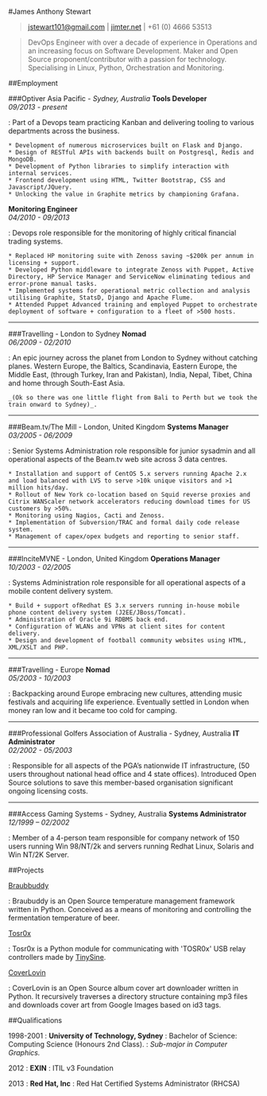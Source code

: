 #James Anthony Stewart

> [jstewart101@gmail.com][email] | [jimter.net][jimternet] | +61 (0) 4666 53513

> DevOps Engineer with over a decade of experience in Operations and an increasing focus on Software Development. Maker and Open Source proponent/contributor with a passion for technology.  
> Specialising in Linux, Python, Orchestration and Monitoring.

##Employment

###Optiver Asia Pacific - _Sydney, Australia_
__Tools Developer__ <br> _09/2013 - present_

:   Part of a Devops team practicing Kanban and delivering tooling to various departments across the business. 

    * Development of numerous microservices built on Flask and Django.
    * Design of RESTful APIs with backends built on Postgresql, Redis and MongoDB.
    * Development of Python libraries to simplify interaction with internal services.
    * Frontend development using HTML, Twitter Bootstrap, CSS and Javascript/JQuery.
    * Unlocking the value in Graphite metrics by championing Grafana.

__Monitoring Engineer__ <br> _04/2010 - 09/2013_

:   Devops role responsible for the monitoring of highly critical financial trading systems.

    * Replaced HP monitoring suite with Zenoss saving ~$200k per annum in licensing + support.
    * Developed Python middleware to integrate Zenoss with Puppet, Active Directory, HP Service Manager and ServiceNow eliminating tedious and error-prone manual tasks.
    * Implemented systems for operational metric collection and analysis utilising Graphite, StatsD, Django and Apache Flume.
    * Attended Puppet Advanced training and employed Puppet to orchestrate deployment of software + configuration to a fleet of >500 hosts.

---

###Travelling - London to Sydney
__Nomad__ <br> _06/2009 - 02/2010_

:   An epic journey across the planet from London to Sydney without catching planes. Western Europe, the Baltics, Scandinavia, Eastern Europe, the Middle East, (through Turkey, Iran and Pakistan), India, Nepal, Tibet, China and home through South-East Asia.

    _(Ok so there was one little flight from Bali to Perth but we took the train onward to Sydney)_.

---

###Beam.tv/The Mill - London, United Kingdom
__Systems Manager__ <br> _03/2005 - 06/2009_

:   Senior Systems Administration role responsible for junior sysadmin and all operational aspects of the Beam.tv web site across 3 data centres.

    * Installation and support of CentOS 5.x servers running Apache 2.x and load balanced with LVS to serve >10k unique visitors and >1 million hits/day.
    * Rollout of New York co-location based on Squid reverse proxies and Citrix WANScaler network accelerators reducing download times for US customers by >50%.
    * Monitoring using Nagios, Cacti and Zenoss.
    * Implementation of Subversion/TRAC and formal daily code release system.
    * Management of capex/opex budgets and reporting to senior staff.

---

###InciteMVNE - London, United Kingdom
__Operations Manager__ <br> _10/2003 - 02/2005_

:   Systems Administration role responsible for all operational aspects of a mobile content delivery system.

    * Build + support ofRedhat ES 3.x servers running in-house mobile phone content delivery system (J2EE/JBoss/Tomcat).
    * Administration of Oracle 9i RDBMS back end.
    * Configuration of WLANs and VPNs at client sites for content delivery.
    * Design and development of football community websites using HTML, XML/XSLT and PHP.

---

###Travelling - Europe
__Nomad__ <br> _05/2003 - 10/2003_

:   Backpacking around Europe embracing new cultures, attending music festivals and acquiring life experience. Eventually settled in London when money ran low and it became too cold for camping.

---

###Professional Golfers Association of Australia - Sydney, Australia
__IT Administrator__ <br> _02/2002 - 05/2003_

:   Responsible for all aspects of the PGA’s nationwide IT infrastructure, (50 users throughout national head office and 4 state offices). Introduced Open Source solutions to save this member-based organisation significant ongoing licensing costs.

---

###Access Gaming Systems - Sydney, Australia
__Systems Administrator__ <br> _12/1999 – 02/2002_

:   Member of a 4-person team responsible for company network of 150 users running Win 98/NT/2k and servers running Redhat Linux, Solaris and Win NT/2K Server.

##Projects

[Braubbuddy][braubuddy]

:   Braubuddy is an Open Source temperature management framework written in Python. Conceived as a means of monitoring and controlling the fermentation temperature of beer.

[Tosr0x][tosr0x]

:   Tosr0x is a Python module for communicating with 'TOSR0x' USB relay controllers made by [TinySine][tinysine].

[CoverLovin][coverlovin]

:   CoverLovin is an Open Source album cover art downloader written in Python. It recursively traverses a directory structure containing mp3 files and downloads cover art from Google Images based on id3 tags.

##Qualifications

1998-2001
:   __University of Technology, Sydney__
:   Bachelor of Science: Computing Science (Honours 2nd Class).
:   _Sub-major in Computer Graphics._

2012
:   __EXIN__
:   ITIL v3 Foundation

2013
:   __Red Hat, Inc__
:   Red Hat Certified Systems Administrator (RHCSA)

[email]: jstewart101@gmail.com
[twitter]: https://twitter.com/amorphic
[github]: https://github.com/amorphic
[jimternet]: http://jimter.net
[braubuddy]: http://braubuddy.org
[tosr0x]: https://github.com/amorphic/tosr0x
[tinysine]: http://www.tinyosshop.com
[coverlovin]: https://github.com/amorphic/coverlovin
